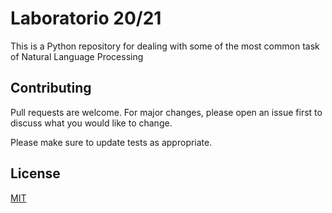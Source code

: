 # Laboratorio 20/21

This is a Python repository for dealing with some of the most common task of Natural Language Processing

## Contributing
Pull requests are welcome. For major changes, please open an issue first to discuss what you would like to change.

Please make sure to update tests as appropriate.

## License
[MIT](https://choosealicense.com/licenses/mit/)
